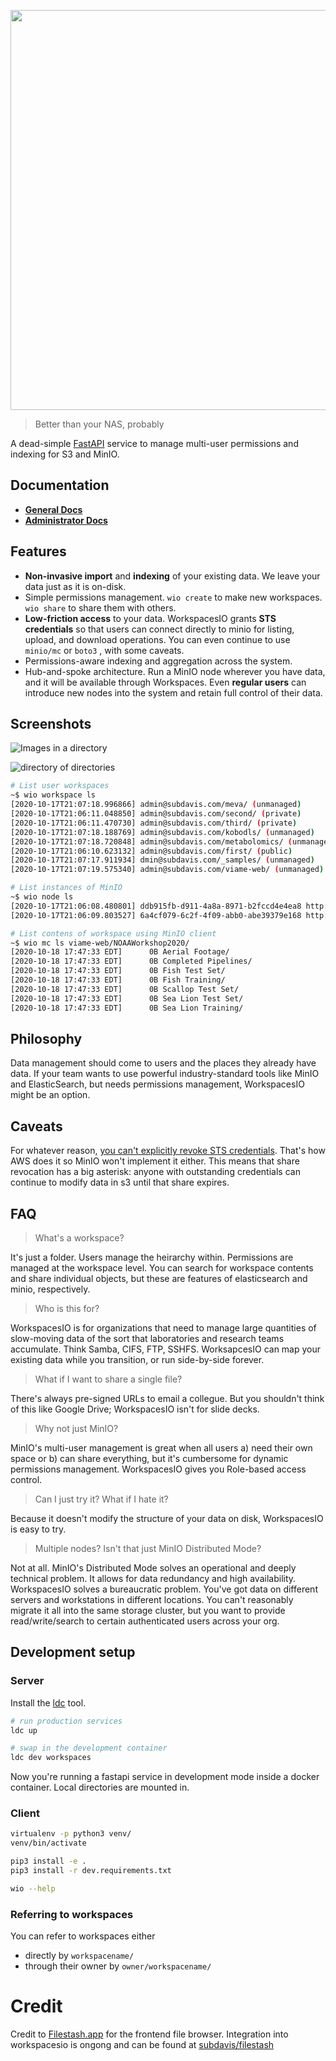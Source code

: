 <p align="center">
  <img src="docs/images/workspacesio-logo-circle.png" width="640px">
</p>

> Better than your NAS, probably

A dead-simple [FastAPI](https://fastapi.tiangolo.com/) service to manage multi-user permissions and indexing for S3 and MinIO.

## Documentation

* **[General Docs](https://workspacesio.subdavis.com/)**
* **[Administrator Docs](https://workspacesio.subdavis.com/admin/administrator-guide/)**

## Features

* **Non-invasive import** and **indexing** of your existing data.  We leave your data just as it is on-disk.
* Simple permissions management. `wio create` to make new workspaces. `wio share` to share them with others.
* **Low-friction access** to your data.  WorkspacesIO grants **STS credentials** so that users can connect directly to minio for listing, upload, and download operations.  You can even continue to use `minio/mc` or `boto3` , with some caveats.
* Permissions-aware indexing and aggregation across the system.
* Hub-and-spoke architecture.  Run a MinIO node wherever you have data, and it will be available through Workspaces.  Even **regular users** can introduce new nodes into the system and retain full control of their data.

## Screenshots

![Images in a directory](docs/images/screen-images.png)

![directory of directories](docs/images/screen-dirs.png)

``` bash
# List user workspaces
~$ wio workspace ls
[2020-10-17T21:07:18.996866] admin@subdavis.com/meva/ (unmanaged)
[2020-10-17T21:06:11.048850] admin@subdavis.com/second/ (private)
[2020-10-17T21:06:11.470730] admin@subdavis.com/third/ (private)
[2020-10-17T21:07:18.188769] admin@subdavis.com/kobodls/ (unmanaged)
[2020-10-17T21:07:18.720848] admin@subdavis.com/metabolomics/ (unmanaged)
[2020-10-17T21:06:10.623132] admin@subdavis.com/first/ (public)
[2020-10-17T21:07:17.911934] dmin@subdavis.com/_samples/ (unmanaged)
[2020-10-17T21:07:19.575340] admin@subdavis.com/viame-web/ (unmanaged)

# List instances of MinIO
~$ wio node ls
[2020-10-17T21:06:08.480801] ddb915fb-d911-4a8a-8971-b2fccd4e4ea8 http://hostname:9000 default
[2020-10-17T21:06:09.803527] 6a4cf079-6c2f-4f09-abb0-abe39379e168 http://hostname:9100 secondary

# List contens of workspace using MinIO client
~$ wio mc ls viame-web/NOAAWorkshop2020/
[2020-10-18 17:47:33 EDT]      0B Aerial Footage/
[2020-10-18 17:47:33 EDT]      0B Completed Pipelines/
[2020-10-18 17:47:33 EDT]      0B Fish Test Set/
[2020-10-18 17:47:33 EDT]      0B Fish Training/
[2020-10-18 17:47:33 EDT]      0B Scallop Test Set/
[2020-10-18 17:47:33 EDT]      0B Sea Lion Test Set/
[2020-10-18 17:47:33 EDT]      0B Sea Lion Training/
```

## Philosophy

Data management should come to users and the places they already have data.  If your team wants to use powerful industry-standard tools like MinIO and ElasticSearch, but needs permissions management, WorkspacesIO might be an option.

## Caveats

For whatever reason, [you can't explicitly revoke STS credentials](https://stackoverflow.com/questions/47026661/explicitly-expire-tokens-acquired-from-aws-security-token-service).  That's how AWS does it so MinIO won't implement it either.  This means that share revocation has a big asterisk: anyone with outstanding credentials can continue to modify data in s3 until that share expires.

## FAQ

> What's a workspace?

It's just a folder.  Users manage the heirarchy within.  Permissions are managed at the workspace level.  You can search for workspace contents and share individual objects, but these are features of elasticsearch and minio, respectively.

> Who is this for?

WorkspacesIO is for organizations that need to manage large quantities of slow-moving data of the sort that laboratories and research teams accumulate.  Think Samba, CIFS, FTP, SSHFS.  WorksapcesIO can map your existing data while you transition, or run side-by-side forever.

> What if I want to share a single file?

There's always pre-signed URLs to email a collegue.  But you shouldn't think of this like Google Drive; WorkspacesIO isn't for slide decks.

> Why not just MinIO?

MinIO's multi-user management is great when all users a) need their own space or b) can share everything, but it's cumbersome for dynamic permissions management.  WorkspacesIO gives you Role-based access control.

> Can I just try it?  What if I hate it?

Because it doesn't modify the structure of your data on disk, WorkspacesIO is easy to try.

> Multiple nodes?  Isn't that just MinIO Distributed Mode?

Not at all.  MinIO's Distributed Mode solves an operational and deeply technical problem.  It allows for data redundancy and high availability.  WorkspacesIO solves a bureaucratic problem.  You've got data on different servers and workstations in different locations.  You can't reasonably migrate it all into the same storage cluster, but you want to provide read/write/search to certain authenticated users across your org.

## Development setup

### Server

Install the [ldc](https://github.com/Kitware/ldc) tool.

``` sh
# run production services
ldc up

# swap in the development container
ldc dev workspaces
```

Now you're running a fastapi service in development mode inside a docker container. Local directories are mounted in. 

### Client

``` sh
virtualenv -p python3 venv/
venv/bin/activate

pip3 install -e .
pip3 install -r dev.requirements.txt

wio --help
```

### Referring to workspaces

You can refer to workspaces either

* directly by `workspacename/`
* through their owner by `owner/workspacename/`

# Credit

Credit to [Filestash.app](https://github.com/mickael-kerjean/filestash) for the frontend file browser. Integration into workspacesio is ongong and can be found at [subdavis/filestash](https://github.com/subdavis/filestash)
